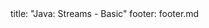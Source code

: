 <frontmatter>
title: "Java: Streams - Basic"
footer: footer.md
</frontmatter>

<include src="navbar.md" boilerplate />

<include src="unit-inPage-asFlat.md" boilerplate />